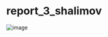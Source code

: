 # report_3_shalimov
![image](https://user-images.githubusercontent.com/35655180/208891628-6ca2f579-857e-4f6e-bba1-ace2f16b70e3.png)
